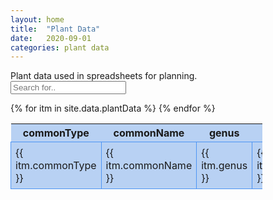 ```yaml
---
layout: home
title:  "Plant Data"
date:   2020-09-01
categories: plant data
---
```

 
<style style="text/css">
  .hoverTable{
		width:80%; 
    position: relative;
    font-size:12pt; 
    border-collapse:collapse; 
	}
  .hoverTable thead {
		width:80%; 
    position: sticky;
  }
 .hoverTable tbody {
		width:80%; 
    overflow: scroll;
  }
	.hoverTable td{ 
		padding:7px; border:#4e95f4 1px solid;
	}
	/* Define the default color for all the table rows */
	.hoverTable tr{
		background: #b8d1f3;
	}
	/* Define the hover highlight color for the table row */
  .hoverTable tr:hover {
    background-color: #ffff99;
  }
</style>
<script>
  function myTableFilter() {
    // Declare variables
    var input, filter, table, tr, td, i, txtValue;
    input = document.getElementById("myInput");
    filter = input.value.toUpperCase();
    table = document.getElementById("myTable");
    tr = table.getElementsByTagName("tr");

    // Loop through all table rows, and hide those who don't match the search query
    for (i = 0; i < tr.length; i++) {
      td = tr[i].getElementsByTagName("td")[0];
      if (td) {
        txtValue = td.textContent || td.innerText;
        if (txtValue.toUpperCase().indexOf(filter) > -1) {
          tr[i].style.display = "";
        } else {
          tr[i].style.display = "none";
        }
      }
    }
  }
</script>
Plant data used in spreadsheets for planning.<br>
<input type="text" id="myInput" onkeyup="myTableFilter()" placeholder="Search for..">
<table id="myTable" class="hoverTable">
  <thead>
    <tr>
      <th>commonType</th>
      <th>commonName</th>
      <th>genus</th>
      <th>species</th>
      <th>indoorSow</th>
      <th>hardenTime</th>
      <th>outdoorSow</th>
      <th>perSquare</th>
      <th>spacing</th>
      <th>spacingNotes</th>
      <th>exposure</th>
      <th>soilPH</th>
      <th>soilTemp</th>
      <th>soilType</th>
      <th>maturity</th>
      <th>harvestNotes</th>
      <th>notes</th>
    </tr>
  </thead>
  <tbody> 
{% for itm in site.data.plantData %}
  <tr>
    <td>{{ itm.commonType }} </td>
    <td>{{ itm.commonName }} </td>
    <td>{{ itm.genus }} </td>
    <td>{{ itm.species }} </td>
    <td>{{ itm.indoorSow }} </td>
    <td>{{ itm.hardenTime }} </td>
    <td>{{ itm.outdoorSow }} </td>
    <td>{{ itm.perSquare }} </td>
    <td>{{ itm.spacing }} </td>
    <td>{{ itm.spacingNotes }} </td>
    <td>{{ itm.exposure }} </td>
    <td>{{ itm.soilPH }} </td>
    <td>{{ itm.soilTemp }} </td>
    <td>{{ itm.soilType }} </td>
    <td>{{ itm.maturity }} </td>
    <td>{{ itm.harvestNotes }} </td>
    <td>{{ itm.notes }} </td>
  </tr>
{% endfor %}
</tbody>
</table>





